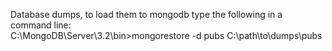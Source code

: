 Database dumps, to load them to mongodb type the following in a command line:    
C:\MongoDB\Server\3.2\bin>mongorestore -d pubs C:\path\to\dumps\pubs

